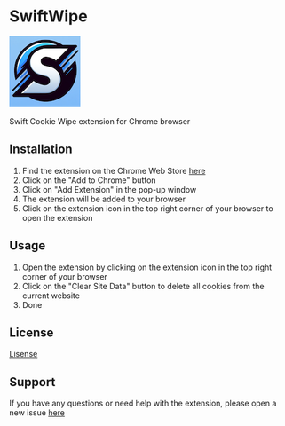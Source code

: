 # SwiftWipe

![SwiftWipe Logo](./images/icon128.png)

Swift Cookie Wipe extension for Chrome browser


## Installation

1. Find the extension on the Chrome Web Store [here](https://chrome.google.com/webstore/detail/swiftwipe)
2. Click on the "Add to Chrome" button
3. Click on "Add Extension" in the pop-up window
4. The extension will be added to your browser
5. Click on the extension icon in the top right corner of your browser to open the extension

## Usage

1. Open the extension by clicking on the extension icon in the top right corner of your browser
2. Click on the "Clear Site Data" button to delete all cookies from the current website
3. Done

## License

[Lisense](./LICENSE)

## Support

If you have any questions or need help with the extension, please open a new issue [here](https://github.com/cloudsteak/SwiftWipe/issues/new/choose)


